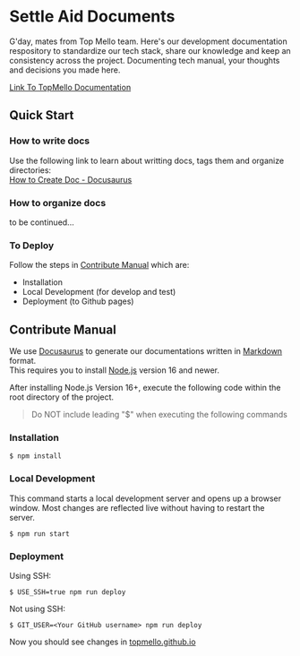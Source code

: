 # Settle Aid Documents

G'day, mates from Top Mello team. Here's our development documentation respository to standardize our tech stack, share our knowledge and keep an consistency across the project. Documenting tech manual, your thoughts and decisions you made here.  
  
[Link To TopMello Documentation](https://topmello.github.io/)
## Quick Start
### How to write docs
Use the following link to learn about writting docs, tags them and organize directories:   
[How to Create Doc - Docusaurus](https://docusaurus.io/docs/create-doc)  

### How to organize docs
to be continued...

### To Deploy
Follow the steps in [Contribute Manual](#contribute-manual) which are:
* Installation
* Local Development (for develop and test)
* Deployment (to Github pages)

## <a name="contribute-manual"></a>Contribute Manual
We use [Docusaurus](https://docusaurus.io) to generate our documentations written in [Markdown](https://www.markdownguide.org/basic-syntax/) format.  
This requires you to install [Node.js](https://nodejs.org/en) version 16 and newer.  
  
After installing Node.js Version 16+, execute the following code within the root directory of the project.  
> Do NOT include leading "$" when executing the following commands
### Installation

```
$ npm install
```

### Local Development
This command starts a local development server and opens up a browser window. Most changes are reflected live without having to restart the server.

```
$ npm run start
```

### Deployment

Using SSH:

```
$ USE_SSH=true npm run deploy
```

Not using SSH:

```
$ GIT_USER=<Your GitHub username> npm run deploy
```
Now you should see changes in [topmello.github.io](https://topmello.github.io/)